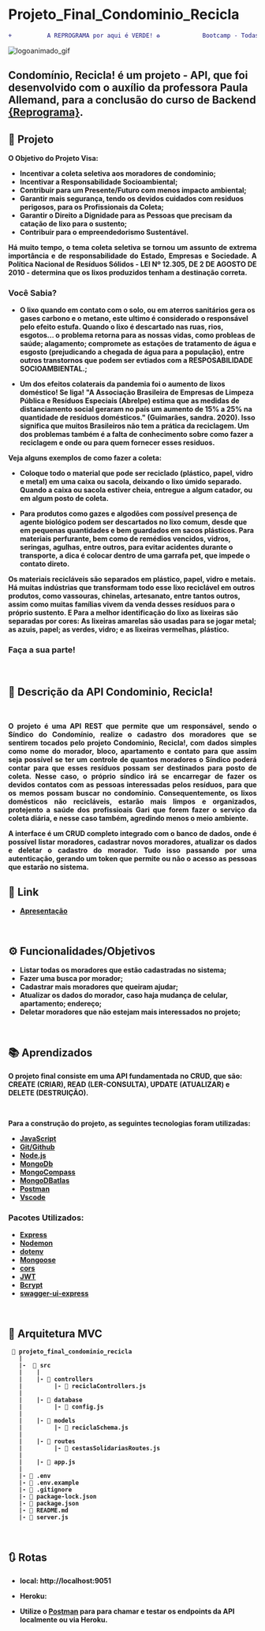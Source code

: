 # Projeto_Final_Condominio_Recicla
```diff
+          A REPROGRAMA por aqui é VERDE! ♻️            Bootcamp - Todas em Tech, turma 14° de Back-End.
```
![logoanimado_gif](https://user-images.githubusercontent.com/86132904/146177159-b5cf1c6b-1c90-4d09-aad5-af2ab08e8ee3.gif)

## <strong> Condomínio, Recicla! </strong> é um projeto - API, que foi desenvolvido com o auxílio da professora Paula Allemand, para a conclusão do curso de Backend [{Reprograma}](https://reprograma.com.br/).
                        

## :bookmark: Projeto

<p align="justify"><strong>O Objetivo do Projeto Visa:</stronge>

  - Incentivar a coleta seletiva aos moradores de condominio;
  - Incentivar a Responsabilidade Socioambiental;
  - Contribuir para um Presente/Futuro com menos impacto ambiental;
  - Garantir mais segurança, tendo os devidos cuidados com residuos perigosos, para os Profissionais da Coleta;
  - Garantir o Direito a Dignidade para as Pessoas que precisam da catação de lixo para o sustento;
  - Contribuir para o empreendedorismo Sustentável.
 
<p align="justify"> Há muito tempo, o tema coleta seletiva se tornou um assunto de extrema importância e de responsabilidade do Estado, Empresas e Sociedade. A Política Nacional de Resíduos Sólidos - LEI Nº 12.305, DE 2 DE AGOSTO DE 2010 - determina que os lixos produzidos tenham a destinação correta.
 
### **Você Sabia?**

 - O lixo quando em contato com o solo, ou em aterros sanitários gera os gases carbono e o metano, este ultimo é considerado o responsável pelo efeito estufa. Quando o lixo é   descartado nas ruas, rios, esgotos... o problema retorna para as nossas vidas, como probleas de saúde; alagamento; compromete as estações de tratamento de água e esgosto   (prejudicando a chegada de água para a população), entre outros transtornos que podem ser evtiados com a RESPOSABILIDADE SOCIOAMBIENTAL.;

 - Um dos efeitos colaterais da pandemia foi o aumento de lixos doméstico! 
  Se liga! "A Associação Brasileira de Empresas de Limpeza Pública e Resíduos Especiais (Abrelpe) estima que as medidas de distanciamento social geraram no país um aumento de   15% a 25% na quantidade de resíduos domésticos." (Guimarães, sandra. 2020). Isso significa que muitos Brasileiros não tem a prática da reciclagem. Um dos problemas também é a  falta de conhecimento sobre como fazer a reciclagem e onde ou para quem fornecer esses residuos.
 
 <p align="justify"> Veja alguns exemplos de como fazer a coleta:
  
  - Coloque todo o material que pode ser reciclado (plástico, papel, vidro e metal) em uma caixa ou sacola, deixando o lixo úmido separado. Quando a caixa ou sacola estiver cheia, entregue a algum catador, ou em algum posto de coleta.
   
  - Para produtos como gazes e algodões com possível presença de agente biológico podem ser descartados no lixo comum, desde que em pequenas quantidades e bem guardados em sacos plásticos. Para materiais perfurante, bem como de remédios vencidos, vidros, seringas, agulhas, entre outros, para evitar acidentes durante o transporte, a dica é colocar dentro de uma garrafa pet, que impede o contato direto.
  
 Os materiais recicláveis são separados em plástico, papel, vidro e metais. Há muitas indústrias que transformam todo esse lixo reciclável em outros produtos, como vassouras, chinelas, artesanato, entre tantos outros, assim como muitas famílias vivem da venda desses resíduos para o próprio sustento. E Para a melhor identificação do lixo as lixeiras são separadas por cores: As lixeiras amarelas são usadas para se jogar metal; as azuis, papel; as verdes, vidro; e as lixeiras vermelhas, plástico.

### **Faça a sua parte!**

<br>

## 🚀 Descrição da API Condominio, Recicla!

<br>

<p align="justify">O projeto é uma API REST que permite que um responsável, sendo o Síndico do Condomínio, realize o cadastro dos moradores que se sentirem tocados pelo projeto Condomínio, Recicla!, com dados simples como nome do morador, bloco, apartamento e contato para que assim seja possível se ter um controle de quantos moradores o Síndico poderá contar para que esses resíduos possam ser destinados para posto de coleta. Nesse caso, o próprio síndico irá se encarregar de fazer os devidos contatos com as pessoas interessadas pelos resíduos, para que os memos possam buscar no condomínio. Consequentemente, os lixos domésticos não recicláveis, estarão mais limpos e organizados, protejento a saúde dos profissioais Gari que forem fazer o serviço da coleta diária, e nesse caso também, agredindo menos o meio ambiente.

<p align="justify">A interface é um CRUD completo integrado com o banco de dados, onde é possível listar moradores, cadastrar novos moradores, atualizar os dados e deletar o cadastro do morador. Tudo isso passando por uma autenticação, gerando um token que permite ou não o acesso as pessoas que estarão no sistema.

  
<br>

## 🔗 Link 

- [Apresentação](https://www.canva.com/design/DAEwx46AIb8/tKO9rpsxZrCOntzdtwR0OQ/view?utm_content=DAEwx46AIb8&utm_campaign=designshare&utm_medium=link&utm_source=publishsharelink)

<br>
 
 ## ⚙️ Funcionalidades/Objetivos

- Listar todas os moradores que estão cadastradas no sistema;
- Fazer uma busca por morador;
- Cadastrar mais moradores que queiram ajudar;
- Atualizar os dados do morador, caso haja mudança de celular, apartamento; endereço;
- Deletar moradores que não estejam mais interessados no projeto;

 <br>

## 📚 Aprendizados

O projeto final consiste em uma API fundamentada no CRUD, que são: CREATE (CRIAR), READ (LER-CONSULTA), UPDATE (ATUALIZAR) e DELETE (DESTRUIÇÃO). 

<br>
 
 Para a construção do projeto, as seguintes tecnologias foram utilizadas:

- [JavaScript](https://www.javascript.com/)
- [Git/Github](https://github.com/)
- [Node.js](https://nodejs.org/en/)
- [MongoDb](https://www.mongodb.com/)
- [MongoCompass](https://www.mongodb.com/pt-br/products/compass)
- [MongoDBatlas](https://www.mongodb.com/cloud/atlas)
- [Postman](https://www.postman.com/)
- [Vscode](https://code.visualstudio.com/)

 ### Pacotes Utilizados:

- [Express](https://expressjs.com/pt-br/)
- [Nodemon](https://nodemon.io/)
- [dotenv](https://www.npmjs.com/package/dotenv)
- [Mongoose](https://mongoosejs.com/)
- [cors](https://www.npmjs.com/package/cors)
- [JWT](https://www.npmjs.com/package/jsonwebtoken)
- [Bcrypt](https://www.npmjs.com/package/bcrypt)
- [swagger-ui-express](https://www.npmjs.com/package/swagger-ui-express)

<br>
  

## 📁 Arquitetura MVC 

```
 📁 projeto_final_condominio_recicla
   |
   |-  📁 src
   |    |
   |    |- 📁 controllers
   |         |- 📑 reciclaControllers.js
   |
   |    |- 📁 database
   |         |- 📑 config.js
   |
   |    |- 📁 models
   |         |- 📑 reciclaSchema.js     
   |
   |    |- 📁 routes
   |         |- 📑 cestasSolidariasRoutes.js 
   |         
   |    |- 📑 app.js
   |
   |- 📑 .env
   |- 📑 .env.example
   |- 📑 .gitignore
   |- 📑 package-lock.json
   |- 📑 package.json
   |- 📑 README.md
   |- 📑 server.js
```
<br>
  
## 🔃 Rotas

* local: http://localhost:9051

* Heroku: 

* Utilize o [Postman](https://www.postman.com/) para para chamar e testar os endpoints da API localmente ou via Heroku.

<br>
  
 
